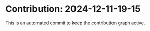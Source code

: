 # Contribution: 2024-12-11-19-15
This is an automated commit to keep the contribution graph active.
